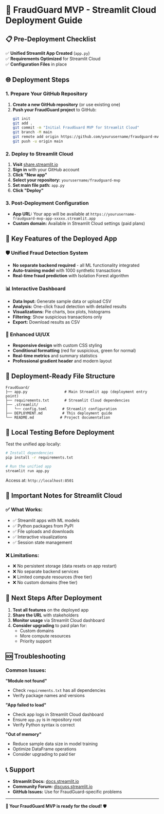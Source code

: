# 🚀 FraudGuard MVP - Streamlit Cloud Deployment Guide

## 📋 Pre-Deployment Checklist

✅ **Unified Streamlit App Created** (`app.py`)  
✅ **Requirements Optimized** for Streamlit Cloud  
✅ **Configuration Files** in place  

## 🌐 Deployment Steps

### 1. **Prepare Your GitHub Repository**

1. **Create a new GitHub repository** (or use existing one)
2. **Push your FraudGuard project** to GitHub:
   ```bash
   git init
   git add .
   git commit -m "Initial FraudGuard MVP for Streamlit Cloud"
   git branch -M main
   git remote add origin https://github.com/yourusername/fraudguard-mvp.git
   git push -u origin main
   ```

### 2. **Deploy to Streamlit Cloud**

1. **Visit** [share.streamlit.io](https://share.streamlit.io)
2. **Sign in** with your GitHub account
3. **Click "New app"**
4. **Select your repository:** `yourusername/fraudguard-mvp`
5. **Set main file path:** `app.py`
6. **Click "Deploy"**

### 3. **Post-Deployment Configuration**

- **App URL:** Your app will be available at `https://yourusername-fraudguard-mvp-app-xxxxx.streamlit.app`
- **Custom domain:** Available in Streamlit Cloud settings (paid plans)

## 🎯 Key Features of the Deployed App

### **🛡️ Unified Fraud Detection System**
- **No separate backend required** - all ML functionality integrated
- **Auto-training model** with 1000 synthetic transactions
- **Real-time fraud prediction** with Isolation Forest algorithm

### **📊 Interactive Dashboard**
- **Data Input:** Generate sample data or upload CSV
- **Analysis:** One-click fraud detection with detailed results
- **Visualizations:** Pie charts, box plots, histograms
- **Filtering:** Show suspicious transactions only
- **Export:** Download results as CSV

### **🎨 Enhanced UI/UX**
- **Responsive design** with custom CSS styling
- **Conditional formatting** (red for suspicious, green for normal)
- **Real-time metrics** and summary statistics
- **Professional gradient header** and modern layout

## 📁 Deployment-Ready File Structure

```
FraudGuard/
├── app.py                 # Main Streamlit app (deployment entry point)
├── requirements.txt       # Streamlit Cloud dependencies
├── .streamlit/
│   └── config.toml       # Streamlit configuration
├── DEPLOYMENT.md         # This deployment guide
└── README.md            # Project documentation
```

## 🔧 Local Testing Before Deployment

Test the unified app locally:

```bash
# Install dependencies
pip install -r requirements.txt

# Run the unified app
streamlit run app.py
```

Access at: `http://localhost:8501`

## 🚨 Important Notes for Streamlit Cloud

### **✅ What Works:**
- ✅ Streamlit apps with ML models
- ✅ Python packages from PyPI
- ✅ File uploads and downloads
- ✅ Interactive visualizations
- ✅ Session state management

### **❌ Limitations:**
- ❌ No persistent storage (data resets on app restart)
- ❌ No separate backend services
- ❌ Limited compute resources (free tier)
- ❌ No custom domains (free tier)

## 🎯 Next Steps After Deployment

1. **Test all features** on the deployed app
2. **Share the URL** with stakeholders
3. **Monitor usage** via Streamlit Cloud dashboard
4. **Consider upgrading** to paid plan for:
   - Custom domains
   - More compute resources
   - Priority support

## 🆘 Troubleshooting

### **Common Issues:**

**"Module not found"**
- Check `requirements.txt` has all dependencies
- Verify package names and versions

**"App failed to load"**
- Check app logs in Streamlit Cloud dashboard
- Ensure `app.py` is in repository root
- Verify Python syntax is correct

**"Out of memory"**
- Reduce sample data size in model training
- Optimize DataFrame operations
- Consider upgrading to paid tier

## 📞 Support

- **Streamlit Docs:** [docs.streamlit.io](https://docs.streamlit.io)
- **Community Forum:** [discuss.streamlit.io](https://discuss.streamlit.io)
- **GitHub Issues:** Use for FraudGuard-specific problems

---

**🎉 Your FraudGuard MVP is ready for the cloud!** 🛡️
